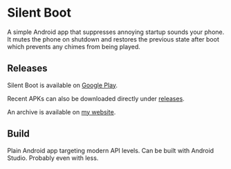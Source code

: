 # Silent Boot

A simple Android app that suppresses annoying startup sounds your phone.
It mutes the phone on shutdown and restores the previous state after boot which prevents any chimes from being played.

## Releases

Silent Boot is available on [Google Play](https://play.google.com/store/apps/details?id=com.antweb.silentboot).

Recent APKs can also be downloaded directly under [releases](https://github.com/antweb/SilentBoot/releases). 

An archive is available on [my website](https://www.anonweb.de/projects/silent-boot/).

## Build

Plain Android app targeting modern API levels. Can be built with Android Studio. Probably even with less.
